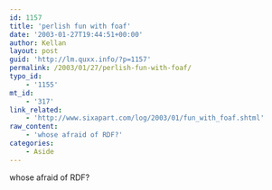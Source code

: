 ```yaml
---
id: 1157
title: 'perlish fun with foaf'
date: '2003-01-27T19:44:51+00:00'
author: Kellan
layout: post
guid: 'http://lm.quxx.info/?p=1157'
permalink: /2003/01/27/perlish-fun-with-foaf/
typo_id:
    - '1155'
mt_id:
    - '317'
link_related:
    - 'http://www.sixapart.com/log/2003/01/fun_with_foaf.shtml'
raw_content:
    - 'whose afraid of RDF?'
categories:
    - Aside
---
```


whose afraid of RDF?